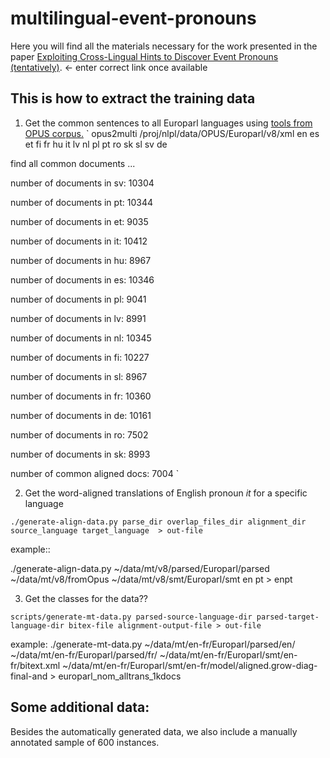 # multilingual-event-pronouns

Here you will find all the materials necessary for the work presented in the paper [Exploiting Cross-Lingual Hints to Discover Event Pronouns (tentatively)](https://lrec2020.lrec-conf.org/en/).  <- enter correct link once available

This is how to extract the training data
----

1. Get the common sentences to all Europarl languages using [tools from OPUS corpus.](http://opus.nlpl.eu/trac/wiki/Tools/Opus2Multi)
`
opus2multi /proj/nlpl/data/OPUS/Europarl/v8/xml en es et fi fr hu it lv nl pl pt ro sk sl sv de 

find all common documents ...

number of documents in sv: 10304

number of documents in pt: 10344

number of documents in et: 9035

number of documents in it: 10412

number of documents in hu: 8967

number of documents in es: 10346

number of documents in pl: 9041

number of documents in lv: 8991

number of documents in nl: 10345

number of documents in fi: 10227

number of documents in sl: 8967

number of documents in fr: 10360

number of documents in de: 10161

number of documents in ro: 7502

number of documents in sk: 8993

number of common aligned docs: 7004
`

2. Get the word-aligned translations of English pronoun _it_ for a specific language

`./generate-align-data.py parse_dir overlap_files_dir alignment_dir source_language target_language  > out-file`

example::

./generate-align-data.py ~/data/mt/v8/parsed/Europarl/parsed ~/data/mt/v8/fromOpus ~/data/mt/v8/smt/Europarl/smt en pt  >  enpt 

3. Get the classes for the data??

`scripts/generate-mt-data.py parsed-source-language-dir parsed-target-language-dir bitex-file alignment-output-file > out-file`

example:
./generate-mt-data.py ~/data/mt/en-fr/Europarl/parsed/en/ ~/data/mt/en-fr/Europarl/parsed/fr/ ~/data/mt/en-fr/Europarl/smt/en-fr/bitext.xml ~/data/mt/en-fr/Europarl/smt/en-fr/model/aligned.grow-diag-final-and > europarl_nom_alltrans_1kdocs 

Some additional data:
---

Besides the automatically generated data, we also include a manually annotated sample of 600 instances.






